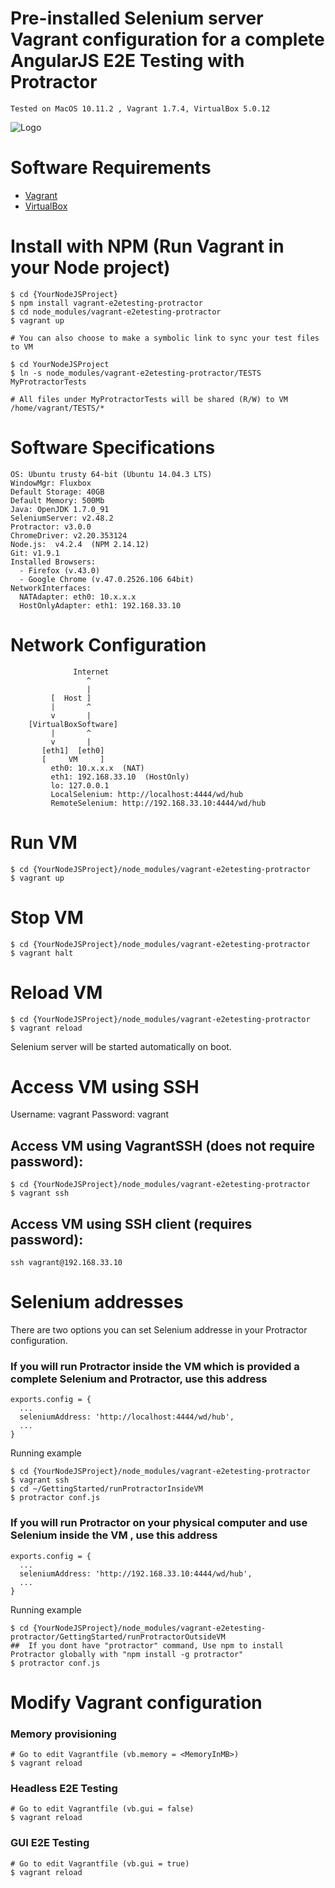 # Pre-installed Selenium server Vagrant configuration for a complete AngularJS E2E Testing with Protractor

```
Tested on MacOS 10.11.2 , Vagrant 1.7.4, VirtualBox 5.0.12 
```


![Logo](https://github.com/vorachet/vagrant-e2etesting-protractor/raw/master/demo.gif)

# Software Requirements

  * [Vagrant](https://www.vagrantup.com/downloads.html)
  * [VirtualBox](https://www.virtualbox.org/wiki/Downloads)

# Install with NPM (Run Vagrant in your Node project)

```
$ cd {YourNodeJSProject}
$ npm install vagrant-e2etesting-protractor 
$ cd node_modules/vagrant-e2etesting-protractor
$ vagrant up

# You can also choose to make a symbolic link to sync your test files to VM 

$ cd YourNodeJSProject
$ ln -s node_modules/vagrant-e2etesting-protractor/TESTS  MyProtractorTests

# All files under MyProtractorTests will be shared (R/W) to VM /home/vagrant/TESTS/*

```


# Software Specifications

```
OS: Ubuntu trusty 64-bit (Ubuntu 14.04.3 LTS)
WindowMgr: Fluxbox
Default Storage: 40GB
Default Memory: 500Mb
Java: OpenJDK 1.7.0_91
SeleniumServer: v2.48.2
Protractor: v3.0.0
ChromeDriver: v2.20.353124
Node.js:  v4.2.4  (NPM 2.14.12)
Git: v1.9.1
Installed Browsers:
  - Firefox (v.43.0)
  - Google Chrome (v.47.0.2526.106 64bit)
NetworkInterfaces:
  NATAdapter: eth0: 10.x.x.x 
  HostOnlyAdapter: eth1: 192.168.33.10
```

# Network Configuration

```
              Internet
                 ^
                 | 
         [  Host ]
         |       ^
         v       |
    [VirtualBoxSoftware]  
         |       ^
         v       |
       [eth1]  [eth0]         
       [     VM     ]  
         eth0: 10.x.x.x  (NAT)
         eth1: 192.168.33.10  (HostOnly)
         lo: 127.0.0.1
         LocalSelenium: http://localhost:4444/wd/hub
         RemoteSelenium: http://192.168.33.10:4444/wd/hub
```


# Run VM

```
$ cd {YourNodeJSProject}/node_modules/vagrant-e2etesting-protractor
$ vagrant up
```

# Stop VM

```
$ cd {YourNodeJSProject}/node_modules/vagrant-e2etesting-protractor
$ vagrant halt
```


# Reload VM

```
$ cd {YourNodeJSProject}/node_modules/vagrant-e2etesting-protractor
$ vagrant reload
```

Selenium server will be started automatically on boot.

# Access VM using SSH

Username: vagrant  Password: vagrant

## Access VM using VagrantSSH (does not require password):

```   
$ cd {YourNodeJSProject}/node_modules/vagrant-e2etesting-protractor
$ vagrant ssh
```

## Access VM using SSH client (requires password):

```   
ssh vagrant@192.168.33.10
```

# Selenium addresses

There are two options you can set Selenium addresse in your Protractor configuration.

### If you will run Protractor inside the VM which is provided a complete Selenium and Protractor, use this address

```
exports.config = {
  ...
  seleniumAddress: 'http://localhost:4444/wd/hub',
  ...
}
```

Running example 

```
$ cd {YourNodeJSProject}/node_modules/vagrant-e2etesting-protractor
$ vagrant ssh
$ cd ~/GettingStarted/runProtractorInsideVM
$ protractor conf.js
```


### If you will run Protractor on your physical computer and use Selenium inside the VM , use this address

```
exports.config = {
  ...
  seleniumAddress: 'http://192.168.33.10:4444/wd/hub',
  ...
}
```

Running example 

```
$ cd {YourNodeJSProject}/node_modules/vagrant-e2etesting-protractor/GettingStarted/runProtractorOutsideVM
##  If you dont have "protractor" command, Use npm to install Protractor globally with "npm install -g protractor"
$ protractor conf.js
```


# Modify Vagrant configuration 

### Memory provisioning

```
# Go to edit Vagrantfile (vb.memory = <MemoryInMB>)
$ vagrant reload
```

### Headless E2E Testing 

```
# Go to edit Vagrantfile (vb.gui = false)
$ vagrant reload
```

### GUI E2E Testing

```
# Go to edit Vagrantfile (vb.gui = true)
$ vagrant reload
```

